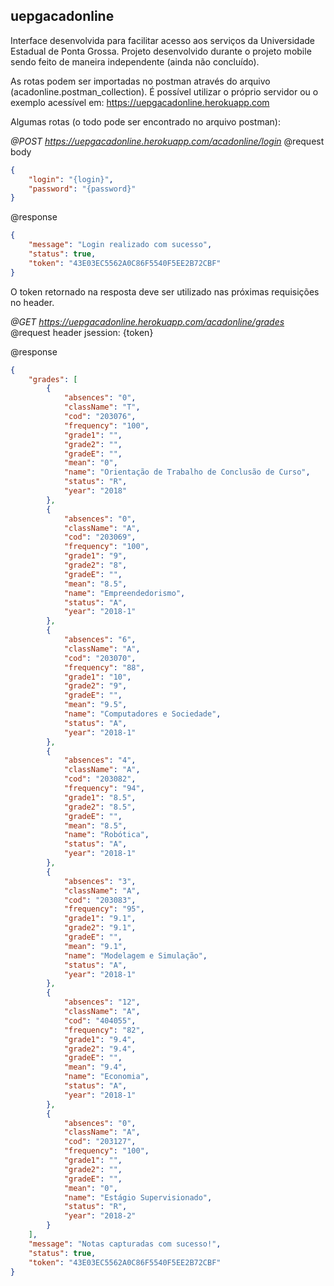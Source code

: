 ## uepgacadonline

Interface desenvolvida para facilitar acesso aos serviços da Universidade Estadual de Ponta Grossa. Projeto desenvolvido durante o projeto mobile sendo feito de maneira independente (ainda não concluído).

As rotas podem ser importadas no postman através do arquivo (acadonline.postman_collection). É possível utilizar o próprio servidor ou o exemplo acessível em: https://uepgacadonline.herokuapp.com

Algumas rotas (o todo pode ser encontrado no arquivo postman):

*@POST https://uepgacadonline.herokuapp.com/acadonline/login*
\@request body
```json
{
	"login": "{login}",
	"password": "{password}"
}
```

\@response
```json
{
    "message": "Login realizado com sucesso",
    "status": true,
    "token": "43E03EC5562A0C86F5540F5EE2B72CBF"
}
```

O token retornado na resposta deve ser utilizado nas próximas requisições no header.

*@GET https://uepgacadonline.herokuapp.com/acadonline/grades*
\@request header
jsession: {token}

\@response
```json
{
    "grades": [
        {
            "absences": "0",
            "className": "T",
            "cod": "203076",
            "frequency": "100",
            "grade1": "",
            "grade2": "",
            "gradeE": "",
            "mean": "0",
            "name": "Orientação de Trabalho de Conclusão de Curso",
            "status": "R",
            "year": "2018"
        },
        {
            "absences": "0",
            "className": "A",
            "cod": "203069",
            "frequency": "100",
            "grade1": "9",
            "grade2": "8",
            "gradeE": "",
            "mean": "8.5",
            "name": "Empreendedorismo",
            "status": "A",
            "year": "2018-1"
        },
        {
            "absences": "6",
            "className": "A",
            "cod": "203070",
            "frequency": "88",
            "grade1": "10",
            "grade2": "9",
            "gradeE": "",
            "mean": "9.5",
            "name": "Computadores e Sociedade",
            "status": "A",
            "year": "2018-1"
        },
        {
            "absences": "4",
            "className": "A",
            "cod": "203082",
            "frequency": "94",
            "grade1": "8.5",
            "grade2": "8.5",
            "gradeE": "",
            "mean": "8.5",
            "name": "Robótica",
            "status": "A",
            "year": "2018-1"
        },
        {
            "absences": "3",
            "className": "A",
            "cod": "203083",
            "frequency": "95",
            "grade1": "9.1",
            "grade2": "9.1",
            "gradeE": "",
            "mean": "9.1",
            "name": "Modelagem e Simulação",
            "status": "A",
            "year": "2018-1"
        },
        {
            "absences": "12",
            "className": "A",
            "cod": "404055",
            "frequency": "82",
            "grade1": "9.4",
            "grade2": "9.4",
            "gradeE": "",
            "mean": "9.4",
            "name": "Economia",
            "status": "A",
            "year": "2018-1"
        },
        {
            "absences": "0",
            "className": "A",
            "cod": "203127",
            "frequency": "100",
            "grade1": "",
            "grade2": "",
            "gradeE": "",
            "mean": "0",
            "name": "Estágio Supervisionado",
            "status": "R",
            "year": "2018-2"
        }
    ],
    "message": "Notas capturadas com sucesso!",
    "status": true,
    "token": "43E03EC5562A0C86F5540F5EE2B72CBF"
}
```
